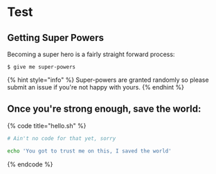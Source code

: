 # Test

## Getting Super Powers

Becoming a super hero is a fairly straight forward process:

```
$ give me super-powers
```

{% hint style="info" %}
 Super-powers are granted randomly so please submit an issue if you're not happy with yours.
{% endhint %}

## Once you're strong enough, save the world:

{% code title="hello.sh" %}
```bash
# Ain't no code for that yet, sorry

echo 'You got to trust me on this, I saved the world'
```
{% endcode %}



